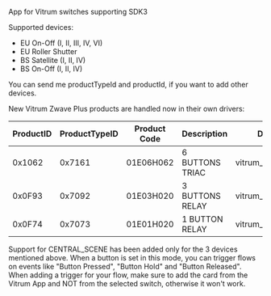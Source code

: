 
App for Vitrum switches supporting SDK3

Supported devices:
- EU On-Off (I, II, III, IV, VI)
- EU Roller Shutter
- BS Satellite  (I, II, IV)
- BS On-Off  (I, II, IV)

You can send me productTypeId and productId, if you want to add other devices.


New Vitrum Zwave Plus products are handled now in their own drivers:

| ProductID     | ProductTypeID | Product Code  | Description       | Driver            |
| --------      | -------       | -------       | -------           | -------           |
| 0x1062        | 0x7161        | 01E06H062     | 6 BUTTONS TRIAC   | vitrum_6_triac_eu |
| 0x0F93        | 0x7092        | 01E03H020     | 3 BUTTONS RELAY   | vitrum_3_relay_eu |
| 0x0F74        | 0x7073        | 01E01H020     | 1 BUTTON RELAY    | vitrum_1_relay_eu |

Support for CENTRAL_SCENE has been added only for the 3 devices mentioned above. When a button is set in this mode, you can trigger flows on events like "Button Pressed", "Button  Hold" and "Button Released". When adding a trigger for your flow, make sure to add the card from the Vitrum App and NOT from the selected switch, otherwise it won't work.